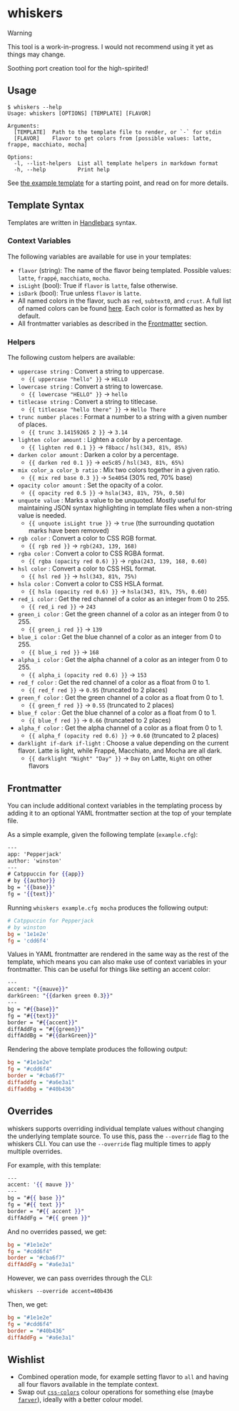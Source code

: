 # whiskers

> [!WARNING]
> This tool is a work-in-progress. I would not recommend using it yet as things may change.

Soothing port creation tool for the high-spirited!

## Usage

```console
$ whiskers --help
Usage: whiskers [OPTIONS] [TEMPLATE] [FLAVOR]

Arguments:
  [TEMPLATE]  Path to the template file to render, or `-` for stdin
  [FLAVOR]    Flavor to get colors from [possible values: latte, frappe, macchiato, mocha]

Options:
  -l, --list-helpers  List all template helpers in markdown format
  -h, --help          Print help
```

See [the example template](examples/example.hbs) for a starting point, and read on for more details.

## Template Syntax

Templates are written in [Handlebars](https://handlebarsjs.com/guide/expressions.html) syntax.

### Context Variables

The following variables are available for use in your templates:

- `flavor` (string): The name of the flavor being templated. Possible values: `latte`, `frappé`, `macchiato`, `mocha`.
- `isLight` (bool): True if `flavor` is `latte`, false otherwise.
- `isDark` (bool): True unless `flavor` is `latte`.
- All named colors in the flavor, such as `red`, `subtext0`, and `crust`. A full list of named colors can be found [here](https://github.com/catppuccin/rust/blob/5124eb99eb98d7111dca24537d428a6078e5bbb6/src/flavour.rs#L41-L66). Each color is formatted as hex by default.
- All frontmatter variables as described in the [Frontmatter](#frontmatter) section.

### Helpers

The following custom helpers are available:

- `uppercase string` : Convert a string to uppercase.
    - `{{ uppercase "hello" }}` → `HELLO`
- `lowercase string` : Convert a string to lowercase.
    - `{{ lowercase "HELLO" }}` → `hello`
- `titlecase string` : Convert a string to titlecase.
    - `{{ titlecase "hello there" }}` → `Hello There`
- `trunc number places` : Format a number to a string with a given number of places.
    - `{{ trunc 3.14159265 2 }}` → `3.14`
- `lighten color amount` : Lighten a color by a percentage.
    - `{{ lighten red 0.1 }}` → `f8bacc` / `hsl(343, 81%, 85%)`
- `darken color amount` : Darken a color by a percentage.
    - `{{ darken red 0.1 }}` → `ee5c85` / `hsl(343, 81%, 65%)`
- `mix color_a color_b ratio` : Mix two colors together in a given ratio.
    - `{{ mix red base 0.3 }}` → `5e4054` (30% red, 70% base)
- `opacity color amount` : Set the opacity of a color.
    - `{{ opacity red 0.5 }}` → `hsla(343, 81%, 75%, 0.50)`
- `unquote value` : Marks a value to be unquoted. Mostly useful for maintaining JSON syntax highlighting in template files when a non-string value is needed.
    - `{{ unquote isLight true }}` → `true` (the surrounding quotation marks have been removed)
- `rgb color` : Convert a color to CSS RGB format.
    - `{{ rgb red }}` → `rgb(243, 139, 168)`
- `rgba color` : Convert a color to CSS RGBA format.
    - `{{ rgba (opacity red 0.6) }}` → `rgba(243, 139, 168, 0.60)`
- `hsl color` : Convert a color to CSS HSL format.
    - `{{ hsl red }}` → `hsl(343, 81%, 75%)`
- `hsla color` : Convert a color to CSS HSLA format.
    - `{{ hsla (opacity red 0.6) }}` → `hsla(343, 81%, 75%, 0.60)`
- `red_i color` : Get the red channel of a color as an integer from 0 to 255.
    - `{{ red_i red }}` → `243`
- `green_i color` : Get the green channel of a color as an integer from 0 to 255.
    - `{{ green_i red }}` → `139`
- `blue_i color` : Get the blue channel of a color as an integer from 0 to 255.
    - `{{ blue_i red }}` → `168`
- `alpha_i color` : Get the alpha channel of a color as an integer from 0 to 255.
    - `{{ alpha_i (opacity red 0.6) }}` → `153`
- `red_f color` : Get the red channel of a color as a float from 0 to 1.
    - `{{ red_f red }}` → `0.95` (truncated to 2 places)
- `green_f color` : Get the green channel of a color as a float from 0 to 1.
    - `{{ green_f red }}` → `0.55` (truncated to 2 places)
- `blue_f color` : Get the blue channel of a color as a float from 0 to 1.
    - `{{ blue_f red }}` → `0.66` (truncated to 2 places)
- `alpha_f color` : Get the alpha channel of a color as a float from 0 to 1.
    - `{{ alpha_f (opacity red 0.6) }}` → `0.60` (truncated to 2 places)
- `darklight if-dark if-light` : Choose a value depending on the current flavor. Latte is light, while Frappé, Macchiato, and Mocha are all dark.
    - `{{ darklight "Night" "Day" }}` → `Day` on Latte, `Night` on other flavors

## Frontmatter

You can include additional context variables in the templating process by adding it to an optional YAML frontmatter section at the top of your template file.

As a simple example, given the following template (`example.cfg`):

```handlebars
---
app: 'Pepperjack'
author: 'winston'
---
# Catppuccin for {{app}}
# by {{author}}
bg = '{{base}}'
fg = '{{text}}'
```

Running `whiskers example.cfg mocha` produces the following output:

```ini
# Catppuccin for Pepperjack
# by winston
bg = '1e1e2e'
fg = 'cdd6f4'
```

Values in YAML frontmatter are rendered in the same way as the rest of the template, which means you can also make use of context variables in your frontmatter. This can be useful for things like setting an accent color:

```handlebars
---
accent: "{{mauve}}"
darkGreen: "{{darken green 0.3}}"
---
bg = "#{{base}}"
fg = "#{{text}}"
border = "#{{accent}}"
diffAddFg = "#{{green}}"
diffAddBg = "#{{darkGreen}}"
```

Rendering the above template produces the following output:

```ini
bg = "#1e1e2e"
fg = "#cdd6f4"
border = "#cba6f7"
diffaddfg = "#a6e3a1"
diffaddbg = "#40b436"
```

## Overrides

whiskers supports overriding individual template values without changing the underlying template source. To use this, pass the `--override` flag to the whiskers CLI. You can use the `--override` flag multiple times to apply multiple overrides.

For example, with this template:
```handlebars
---
accent: '{{ mauve }}'
---
bg = "#{{ base }}"
fg = "#{{ text }}"
border = "#{{ accent }}"
diffAddFg = "#{{ green }}"
```
And no overrides passed, we get:
```ini
bg = "#1e1e2e"
fg = "#cdd6f4"
border = "#cba6f7"
diffAddFg = "#a6e3a1"
```
However, we can pass overrides through the CLI:

`whiskers --override accent=40b436`

Then, we get:
```ini
bg = "#1e1e2e"
fg = "#cdd6f4"
border = "#40b436"
diffAddFg = "#a6e3a1"
```

## Wishlist

- Combined operation mode, for example setting flavor to `all` and having all four flavors available in the template context.
- Swap out [`css-colors`](https://github.com/vaidehijoshi/css-colors) colour operations for something else (maybe [`farver`](https://github.com/nyxkrage/farver)), ideally with a better colour model.
